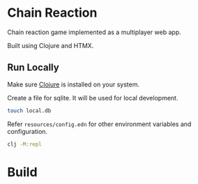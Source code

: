 # Chain Reaction 

Chain reaction game implemented as a multiplayer web app.

Built using Clojure and HTMX.

## Run Locally

Make sure [Clojure](https://clojure.org) is installed on your system.

Create a file for sqlite. It will be used for local development.

``` sh
touch local.db
```

Refer `resources/config.edn` for other environment variables and configuration.

``` sh
clj -M:repl
```

# Build
